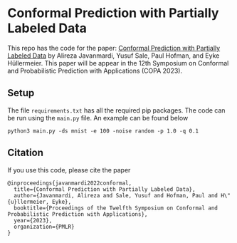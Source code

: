 # Conformal Prediction with Partially Labeled Data
This repo has the code for the paper: [Conformal Prediction with Partially Labeled Data](https://arxiv.org) by Alireza Javanmardi, Yusuf Sale, Paul Hofman, and Eyke Hüllermeier. This paper will be appear in the 12th Symposium on Conformal and Probabilistic Prediction with Applications (COPA 2023).

## Setup
The file `requirements.txt` has all the required pip packages. The code can be run using the `main.py` file. An example can be found below
```
python3 main.py -ds mnist -e 100 -noise random -p 1.0 -q 0.1
```

## Citation
If you use this code, please cite the paper
```
@inproceedings{javanmardi2022conformal,
  title={Conformal Prediction with Partially Labeled Data},
  author={Javanmardi, Alireza and Sale, Yusuf and Hofman, Paul and H\"{u}llermeier, Eyke},
  booktitle={Proceedings of the Twelfth Symposium on Conformal and Probabilistic Prediction with Applications},
  year={2023},
  organization={PMLR}
}
```